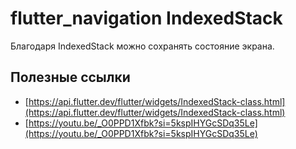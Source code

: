# flutter_navigation IndexedStack

Благодаря IndexedStack можно сохранять состояние экрана.


## Полезные ссылки

- [https://api.flutter.dev/flutter/widgets/IndexedStack-class.html](https://api.flutter.dev/flutter/widgets/IndexedStack-class.html)
- [https://youtu.be/_O0PPD1Xfbk?si=5kspIHYGcSDq35Le](https://youtu.be/_O0PPD1Xfbk?si=5kspIHYGcSDq35Le)
